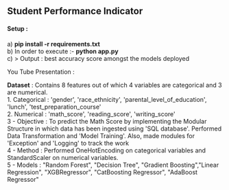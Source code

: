 ## Student Performance Indicator
#### Setup : <br> 
a) **pip install -r requirements.txt** <br>
b) In order to execute :- **python app.py** <br>
c) > Output : best accuracy score amongst the models deployed
 
You Tube Presentation : <href> 

**Dataset** : Contains 8 features out of which 4 variables are categorical and 3 are numerical.<br> 1. Categorical : 'gender', 'race_ethnicity', 'parental_level_of_education', 'lunch', 'test_preparation_course' 
<br>
2. Numerical : 'math_score', 'reading_score', 'writing_score' 
<br> 
3 - Objective : To predict the Math Score by implementing the Modular Structure in which data has been ingested using 'SQL database'. Performed Data Transformation and 'Model Training'. Also, made modules for 'Exception' and 'Logging' to track the work 
<br> 4 - Method : Performed OneHotEncoding on categorical variables and StandardScaler on numerical variables. 
<br> 5 - Models : "Random Forest", "Decision Tree", "Gradient Boosting","Linear Regression", "XGBRegressor", "CatBoosting Regressor", "AdaBoost Regressor"

